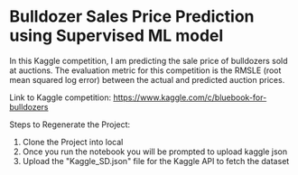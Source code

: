 # Bulldozer Sales Price Prediction using Supervised ML model
In this Kaggle competition, I am predicting the sale price of bulldozers sold at auctions.  The evaluation metric for this competition is the RMSLE (root mean squared log error) between the actual and predicted auction prices.

Link to Kaggle competition:
https://www.kaggle.com/c/bluebook-for-bulldozers

Steps to Regenerate the Project:

1. Clone the Project into local
2. Once you run the notebook you will be prompted to upload kaggle json
3. Upload the "Kaggle_SD.json" file for the Kaggle API to fetch the dataset
